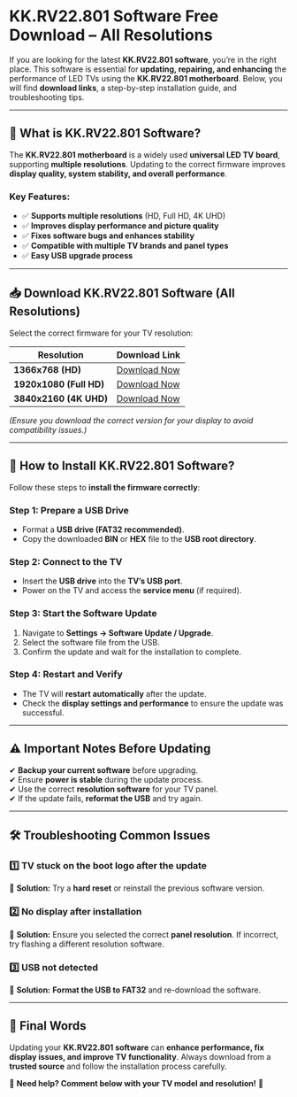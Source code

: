 # **KK.RV22.801 Software Free Download – All Resolutions**  

If you are looking for the latest **KK.RV22.801 software**, you’re in the right place. This software is essential for **updating, repairing, and enhancing** the performance of LED TVs using the **KK.RV22.801 motherboard**. Below, you will find **download links**, a step-by-step installation guide, and troubleshooting tips.  

---

## 🔹 **What is KK.RV22.801 Software?**  
The **KK.RV22.801 motherboard** is a widely used **universal LED TV board**, supporting **multiple resolutions**. Updating to the correct firmware improves **display quality, system stability, and overall performance**.  

### **Key Features:**  
- ✅ **Supports multiple resolutions** (HD, Full HD, 4K UHD)  
- ✅ **Improves display performance and picture quality**  
- ✅ **Fixes software bugs and enhances stability**  
- ✅ **Compatible with multiple TV brands and panel types**  
- ✅ **Easy USB upgrade process**  

---

## 📥 **Download KK.RV22.801 Software (All Resolutions)**  

Select the correct firmware for your TV resolution:  

| **Resolution** | **Download Link** |  
|--------------|--------------------|  
| **1366x768 (HD)** | [Download Now](https://kazmielecom.xyz/kk-rv22-801-smart-tv-firmware/) |  
| **1920x1080 (Full HD)** | [Download Now](https://kazmielecom.xyz/kk-rv22-801-smart-tv-firmware/) |  
| **3840x2160 (4K UHD)** | [Download Now](https://kazmielecom.xyz/kk-rv22-801-smart-tv-firmware/) |  

*(Ensure you download the correct version for your display to avoid compatibility issues.)*  

---

## 🔧 **How to Install KK.RV22.801 Software?**  
Follow these steps to **install the firmware correctly**:  

### **Step 1: Prepare a USB Drive**  
- Format a **USB drive (FAT32 recommended)**.  
- Copy the downloaded **BIN** or **HEX** file to the **USB root directory**.  

### **Step 2: Connect to the TV**  
- Insert the **USB drive** into the **TV’s USB port**.  
- Power on the TV and access the **service menu** (if required).  

### **Step 3: Start the Software Update**  
1. Navigate to **Settings → Software Update / Upgrade**.  
2. Select the software file from the USB.  
3. Confirm the update and wait for the installation to complete.  

### **Step 4: Restart and Verify**  
- The TV will **restart automatically** after the update.  
- Check the **display settings and performance** to ensure the update was successful.  

---

## ⚠️ **Important Notes Before Updating**  
✔ **Backup your current software** before upgrading.  
✔ Ensure **power is stable** during the update process.  
✔ Use the correct **resolution software** for your TV panel.  
✔ If the update fails, **reformat the USB** and try again.  

---

## 🛠 **Troubleshooting Common Issues**  

### **1️⃣ TV stuck on the boot logo after the update**  
🔹 **Solution:** Try a **hard reset** or reinstall the previous software version.  

### **2️⃣ No display after installation**  
🔹 **Solution:** Ensure you selected the correct **panel resolution**. If incorrect, try flashing a different resolution software.  

### **3️⃣ USB not detected**  
🔹 **Solution:** **Format the USB to FAT32** and re-download the software.  

---

## 🔗 **Final Words**  
Updating your **KK.RV22.801 software** can **enhance performance, fix display issues, and improve TV functionality**. Always download from a **trusted source** and follow the installation process carefully.  

📌 **Need help? Comment below with your TV model and resolution!** 🚀  
